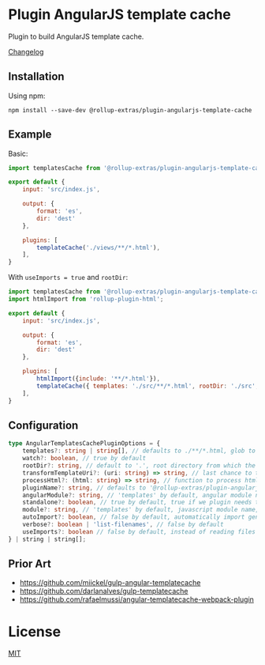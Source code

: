 # Plugin AngularJS template cache

Plugin to build AngularJS template cache.

[Changelog](./CHANGELOG.md)

## Installation

Using npm:
```
npm install --save-dev @rollup-extras/plugin-angularjs-template-cache
```

## Example

Basic:

```javascript
import templatesCache from '@rollup-extras/plugin-angularjs-template-cache';

export default {
	input: 'src/index.js',

    output: {
        format: 'es',
        dir: 'dest'
    },

	plugins: [
        templateCache('./views/**/*.html'),
    ],
}
```

With `useImports = true` and `rootDir`:

```javascript
import templatesCache from '@rollup-extras/plugin-angularjs-template-cache';
import htmlImport from 'rollup-plugin-html';

export default {
	input: 'src/index.js',

    output: {
        format: 'es',
        dir: 'dest'
    },

	plugins: [
        htmlImport({include: '**/*.html'}),
        templateCache({ templates: './src/**/*.html', rootDir: './src', useImports: true}),
    ],
}
```

## Configuration

```typescript
type AngularTemplatesCachePluginOptions = {
    templates?: string | string[], // defaults to ./**/*.html, glob to get files into templateCache
    watch?: boolean, // true by default
    rootDir?: string, // default to '.', root directory from which the plugin will construct template URIs (IDs)
    transformTemplateUri?: (uri: string) => string, // last chance to transform template URI before actually using it in `templateCache.put` call
    processHtml?: (html: string) => string, // function to process html templates, for example htmlmin, not applied when `useImports = true`
    pluginName?: string, // defaults to '@rollup-extras/plugin-angularjs-template-cache'    
    angularModule?: string, // 'templates' by default, angular module name
    standalone?: boolean, // true by default, true if we plugin needs to create module and false to just retrieve it
    module?: string, // 'templates' by default, javascript module name, import not automatically injected into bundle
    autoImport?: boolean, // false by default, automatically import generated module (useful for standalone module referenced by name)
    verbose?: boolean | 'list-filenames', // false by default
    useImports?: boolean // false by default, instead of reading files from filesystem generate imports to get them through rollup pipeline. this probably requires additional plugins like `rollup-plugin-html`
} | string | string[];
```

## Prior Art

- https://github.com/miickel/gulp-angular-templatecache
- https://github.com/darlanalves/gulp-templatecache
- https://github.com/rafaelmussi/angular-templatecache-webpack-plugin

# License

[MIT](https://github.com/kshutkin/rollup-extras/blob/main/LICENSE)
